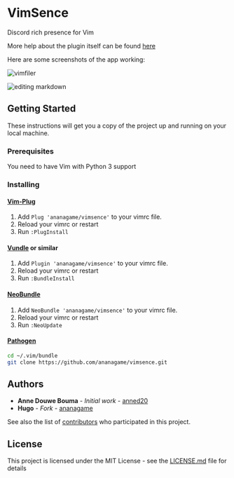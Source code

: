 # VimSence

Discord rich presence for Vim

More help about the plugin itself can be found [here](doc/vimsence.txt)

Here are some screenshots of the app working: 

![vimfiler](https://i.imgur.com/aL4g3nx.png)

![editing markdown](https://i.imgur.com/nrhZj4O.png)

## Getting Started

These instructions will get you a copy of the project up and running on your local machine.

### Prerequisites

You need to have Vim with Python 3 support

### Installing

#### [Vim-Plug](https://github.com/junegunn/vim-plug)

1. Add `Plug 'ananagame/vimsence'` to your vimrc file.
2. Reload your vimrc or restart
3. Run `:PlugInstall`

#### [Vundle](https://github.com/VundleVim/Vundle.vim) or similar

1. Add `Plugin 'ananagame/vimsence'` to your vimrc file.
2. Reload your vimrc or restart
3. Run `:BundleInstall`

#### [NeoBundle](https://github.com/Shougo/neobundle.vim)

1. Add `NeoBundle 'ananagame/vimsence'` to your vimrc file.
2. Reload your vimrc or restart
3. Run `:NeoUpdate`

#### [Pathogen](https://github.com/tpope/vim-pathogen)

```sh
cd ~/.vim/bundle
git clone https://github.com/ananagame/vimsence.git
```

## Authors

* **Anne Douwe Bouma** - *Initial work* - [anned20](https://github.com/anned20)
* **Hugo** - *Fork* - [ananagame](https://github.com/ananagame)

See also the list of [contributors](https://github.com/ananagame/vimsence/contributors) who participated in this project.

## License

This project is licensed under the MIT License - see the [LICENSE.md](LICENSE.md) file for details
